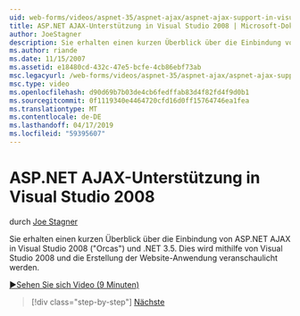```yaml
---
uid: web-forms/videos/aspnet-35/aspnet-ajax/aspnet-ajax-support-in-visual-studio-2008
title: ASP.NET AJAX-Unterstützung in Visual Studio 2008 | Microsoft-Dokumentation
author: JoeStagner
description: Sie erhalten einen kurzen Überblick über die Einbindung von ASP.NET AJAX in Visual Studio 2008 ("Orcas") und .NET 3.5. Dadurch wird nachgewiesen werden, mithilfe von Visual Studio...
ms.author: riande
ms.date: 11/15/2007
ms.assetid: e18480cd-432c-47e5-bcfe-4cb86ebf73ab
msc.legacyurl: /web-forms/videos/aspnet-35/aspnet-ajax/aspnet-ajax-support-in-visual-studio-2008
msc.type: video
ms.openlocfilehash: d90d69b7b03de4cb6fedffab83d4f82fd4f9d0b1
ms.sourcegitcommit: 0f1119340e4464720cfd16d0ff15764746ea1fea
ms.translationtype: MT
ms.contentlocale: de-DE
ms.lasthandoff: 04/17/2019
ms.locfileid: "59395607"
---
```

# <a name="aspnet-ajax-support-in-visual-studio-2008"></a>ASP.NET AJAX-Unterstützung in Visual Studio 2008

durch [Joe Stagner](https://github.com/JoeStagner)

Sie erhalten einen kurzen Überblick über die Einbindung von ASP.NET AJAX in Visual Studio 2008 ("Orcas") und .NET 3.5. Dies wird mithilfe von Visual Studio 2008 und die Erstellung der Website-Anwendung veranschaulicht werden.

[&#9654;Sehen Sie sich Video (9 Minuten)](https://channel9.msdn.com/Blogs/ASP-NET-Site-Videos/aspnet-ajax-support-in-visual-studio-2008)

> [!div class="step-by-step"]
> [Nächste](adding-ajax-functionality-to-an-existing-aspnet-page.md)

